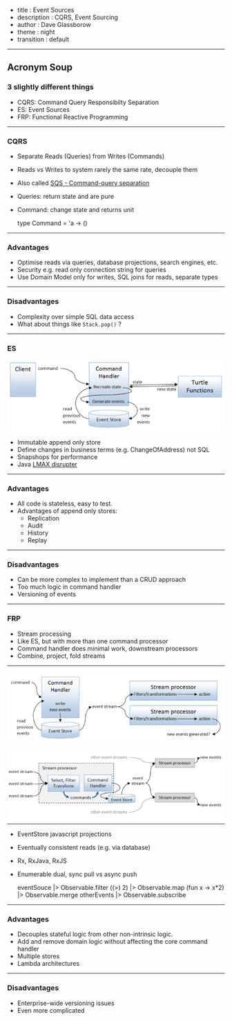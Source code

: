 - title : Event Sources
- description : CQRS, Event Sourcing
- author : Dave Glassborow
- theme : night
- transition : default

***

## Acronym Soup 

### 3 slightly different things

- CQRS: Command Query Responsibilty Separation
- ES: Event Sources
- FRP: Functional Reactive Programming

***

### CQRS

- Separate Reads (Queries) from Writes (Commands)
- Reads vs Writes to system rarely the same rate, decouple them
- Also called [SQS - Command-query separation](https://en.wikipedia.org/wiki/Command–query_separation)
- Queries: return state and are pure
- Command: change state and returns unit

    
    type Command = 'a -> ()
    

---

### Advantages

- Optimise reads via queries, database projections, search engines, etc.
- Security e.g. read only connection string for queries
- Use Domain Model only for writes, SQL joins for reads, separate types

---

### Disadvantages

- Complexity over simple SQL data access
- What about things like `Stack.pop()` ?


***

### ES

![ES Diagram](images/turtle-event-source.png)

- Immutable append only store
- Define changes in business terms (e.g. ChangeOfAddress) not SQL
- Snapshops for performance
- Java [LMAX disrupter](https://lmax-exchange.github.io/disruptor/)


---

### Advantages

* All code is stateless, easy to test.
* Advantages of append only stores:
   - Replication
   - Audit
   - History
   - Replay

---

### Disadvantages

* Can be more complex to implement than a CRUD approach
* Too much logic in command handler
* Versioning of events

***

### FRP

- Stream processing
- Like ES, but with more than one command processor
- Command handler does minimal work, downstream processors
- Combine, project, fold streams

---


![Diagram](images/turtle-frp.png)

![Diagram](images/turtle-stream-processor.png)


---

- EventStore javascript projections
- Eventually consistent reads (e.g. via database)
- Rx, RxJava, RxJS
- Enumerable dual, sync pull vs async push
	
	
	eventSouce
	|> Observable.filter ((>) 2)
	|> Observable.map (fun x -> x*2)
	|> Observable.merge otherEvents
	|> Observable.subscribe


---

### Advantages

- Decouples stateful logic from other non-intrinsic logic.
- Add and remove domain logic without affecting the core command handler
- Multiple stores
- Lambda architectures 

---


### Disadvantages

- Enterprise-wide versioning issues
- Even more complicated
